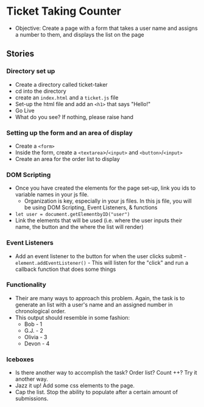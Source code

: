 # Ticket Taking Counter

- Objective: Create a page with a form that takes a user name and assigns a number to them, and displays the list on the page

## Stories

### Directory set up

- Create a directory called ticket-taker
- cd into the directory
- create an `index.html` and a `ticket.js` file
- Set-up the html file and add an `<h1>` that says "Hello!"
- Go Live
- What do you see? If nothing, please raise hand

### Setting up the form and an area of display

- Create a `<form>`
- Inside the form, create a `<textarea`>/`<input>` and `<button>`/`<input>`
- Create an area for the order list to display

### DOM Scripting

- Once you have created the elements for the page set-up, link you ids to variable names in your js file.
  - Organization is key, especially in your js files. In this js file, you will be using DOM Scripting, Event Listeners, & functions
- `let user = document.getElementbyID("user")`
- Link the elements that will be used (i.e. where the user inputs their name, the button and the where the list will render)

### Event Listeners

- Add an event listener to the button for when the user clicks submit -`element.addEventListener()` - This will listen for the "click" and run a callback function that does some things

### Functionality

- Their are many ways to approach this problem. Again, the task is to generate an list with a user's name and an assigned number in chronological order.
- This output should resemble in some fashion:
  - Bob - 1
  - G.J. - 2
  - Olivia - 3
  - Devon - 4

### Iceboxes

- Is there another way to accomplish the task? Order list? Count ++? Try it another way.
- Jazz it up! Add some css elements to the page.
- Cap the list. Stop the ability to populate after a certain amount of submissions.
